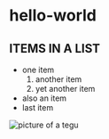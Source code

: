 # hello-world

## ITEMS IN A LIST
* one item
  1. another item
  2. yet another item
* also an item
* last item

![picture of a tegu](http://www.backwaterreptiles.com/images/other/columbian-tegu-for-sale.jpg)
